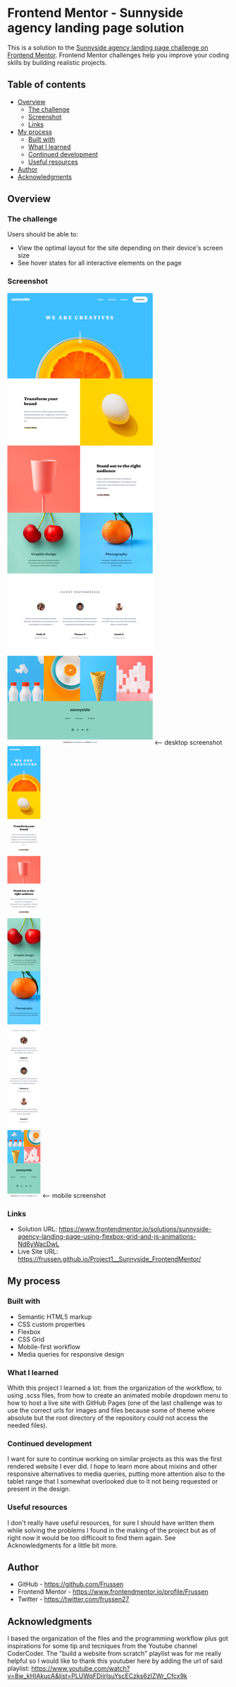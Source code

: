 # Frontend Mentor - Sunnyside agency landing page solution

This is a solution to the [Sunnyside agency landing page challenge on Frontend Mentor](https://www.frontendmentor.io/challenges/sunnyside-agency-landing-page-7yVs3B6ef). Frontend Mentor challenges help you improve your coding skills by building realistic projects.

## Table of contents

- [Overview](#overview)
  - [The challenge](#the-challenge)
  - [Screenshot](#screenshot)
  - [Links](#links)
- [My process](#my-process)
  - [Built with](#built-with)
  - [What I learned](#what-i-learned)
  - [Continued development](#continued-development)
  - [Useful resources](#useful-resources)
- [Author](#author)
- [Acknowledgments](#acknowledgments)


## Overview

### The challenge

Users should be able to:

- View the optimal layout for the site depending on their device's screen size
- See hover states for all interactive elements on the page

### Screenshot

![](./images/FireShot_Sunnyside_desktop.png)     <-- desktop screenshot
![](./images/FireShot_Sunnyside_mobile.png)      <-- mobile screenshot

### Links

- Solution URL: https://www.frontendmentor.io/solutions/sunnyside-agency-landing-page-using-flexbox-grid-and-js-animations-Nd6yWacDwL
- Live Site URL: https://frussen.github.io/Project1__Sunnyside_FrontendMentor/


## My process

### Built with

- Semantic HTML5 markup
- CSS custom properties
- Flexbox
- CSS Grid
- Mobile-first workflow
- Media queries for responsive design

### What I learned

Whith this project I learned a lot: from the organization of the workflow, to using .scss files, from how to create an animated mobile dropdown menu to how to host a live site with GitHub Pages (one of the last challenge was to use the correct urls for images and files because some of theme where absolute but the root directory of the repository could not access the needed files).

### Continued development

I want for sure to continue working on similar projects as this was the first rendered website I ever did. I hope to learn more about mixins and other responsive alternatives to media queries, putting more attention also to the tablet range that I somewhat overlooked due to it not being requested or present in the design.

### Useful resources

I don't really have useful resources, for sure I should have written them while solving the problems I found in the making of the project but as of right now it would be too difficoult to find them again.
See Acknowledgments for a little bit more.

## Author

- GitHub - https://github.com/Frussen
- Frontend Mentor - https://www.frontendmentor.io/profile/Frussen
- Twitter - https://twitter.com/frussen27

## Acknowledgments

I based the organization of the files and the programming workflow plus got inspirations for some tip and tecniques from the Youtube channel CoderCoder. The "build a website from scratch" playlist was for me really helpful so I would like to thank this youtuber here by adding the url of said playlist:
https://www.youtube.com/watch?v=8w_kHIAkucA&list=PLUWqFDiirlsuYscECzks6zIZWr_Cfcx9k
